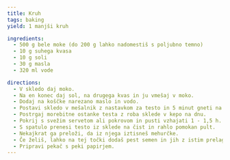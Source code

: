 ```yaml
---
title: Kruh
tags: baking
yield: 1 manjši kruh

ingredients:
  - 500 g bele moke (do 200 g lahko nadomestiš s poljubno temno)
  - 10 g suhega kvasa
  - 10 g soli
  - 30 g masla
  - 320 ml vode

directions:
  - V skledo daj moko.
  - Na en konec daj sol, na drugega kvas in ju vmešaj v moko.
  - Dodaj na koščke narezano maslo in vodo.
  - Postavi skledo v mešalnik z nastavkom za testo in 5 minut gneti na najnižji hitrosti.
  - Postrgaj morebitne ostanke testa z roba sklede v kepo na dnu.
  - Pokrij s svežim servetom ali pokrovom in pusti vzhajati 1 - 1,5 h.
  - S spatulo prenesi testo iz sklede na čist in rahlo pomokan pult.
  - Nekajkrat ga preloži, da iz njega iztisneš mehurčke.
  - Če želiš, lahko na tej točki dodaš pest semen in jih z istim prelaganjem testa počasi porazporediš po testu.
  - Pripravi pekač s peki papirjem.
---
```


<Recipe :data="$frontmatter" />
